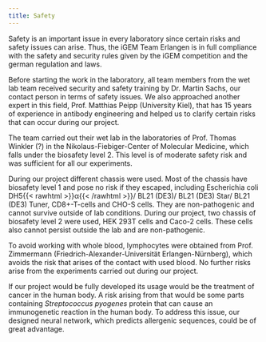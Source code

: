 ```yaml
---
title: Safety
---
```


Safety is an important issue in every laboratory since certain risks and safety issues can arise.
Thus, the iGEM Team Erlangen is in full compliance with the safety and security rules given
by the iGEM competition and the german regulation and laws.

Before starting the work in the laboratory, all team members from the wet lab team
received security and safety training by Dr. Martin Sachs, our contact person in terms of
safety issues. We also approached another expert in this field, Prof. Matthias Peipp
(University Kiel), that has 15 years of experience in antibody engineering and helped us to
clarify certain risks that can occur during our project.

The team carried out their wet lab in the laboratories of Prof. Thomas Winkler (?) in the
Nikolaus-Fiebiger-Center of Molecular Medicine, which falls under the biosafety level 2. This
level is of moderate safety risk and was sufficient for all our experiments.

During our project different chassis were used. Most of the chassis have biosafety level 1
and pose no risk if they escaped, including Escherichia coli DH5{{< rawhtml >}}&alpha;{{< /rawhtml >}}/ BL21 (DE3)/ BL21 (DE3)
Star/ BL21 (DE3) Tuner, CD8+-T-cells and CHO-S cells. They are non-pathogenic and cannot
survive outside of lab conditions. During our project, two chassis of biosafety level 2 were
used, HEK 293T cells and Caco-2 cells. These cells also cannot persist outside the lab and are
non-pathogenic.

To avoid working with whole blood, lymphocytes were obtained from Prof. Zimmermann
(Friedrich-Alexander-Universität Erlangen-Nürnberg), which avoids the risk that arises of the
contact with used blood. No further risks arise from the experiments carried out during our
project. 

If our project would be fully developed its usage would be the treatment of cancer in the
human body. A risk arising from that would be some parts containing *Streptococcus
pyogenes* protein that can cause an immunogenetic reaction in the human body. To address
this issue, our designed neural network, which predicts allergenic sequences, could be of
great advantage.
